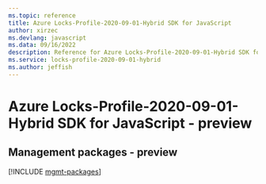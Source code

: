 ```yaml
---
ms.topic: reference
title: Azure Locks-Profile-2020-09-01-Hybrid SDK for JavaScript
author: xirzec
ms.devlang: javascript
ms.data: 09/16/2022
description: Reference for Azure Locks-Profile-2020-09-01-Hybrid SDK for JavaScript
ms.service: locks-profile-2020-09-01-hybrid
ms.author: jeffish
---
```

# Azure Locks-Profile-2020-09-01-Hybrid SDK for JavaScript - preview

## Management packages - preview
[!INCLUDE [mgmt-packages](locks-profile-2020-09-01-hybrid-mgmt-index.md)]
